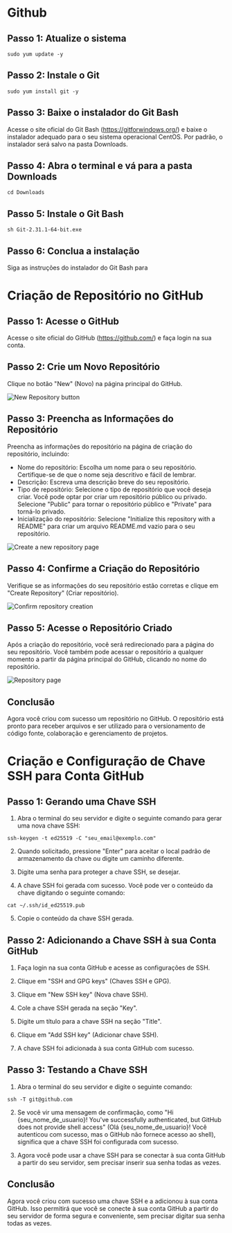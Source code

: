 # Github

## Passo 1: Atualize o sistema

`sudo yum update -y`


## Passo 2: Instale o Git

`sudo yum install git -y`



## Passo 3: Baixe o instalador do Git Bash

Acesse o site oficial do Git Bash (https://gitforwindows.org/) e baixe o instalador adequado para o seu sistema operacional CentOS. Por padrão, o instalador será salvo na pasta Downloads.

## Passo 4: Abra o terminal e vá para a pasta Downloads

`cd Downloads`


## Passo 5: Instale o Git Bash

`sh Git-2.31.1-64-bit.exe`


## Passo 6: Conclua a instalação

Siga as instruções do instalador do Git Bash para


# Criação de Repositório no GitHub

## Passo 1: Acesse o GitHub

Acesse o site oficial do GitHub (https://github.com/) e faça login na sua conta.

## Passo 2: Crie um Novo Repositório

Clique no botão "New" (Novo) na página principal do GitHub. 

![New Repository button](https://user-images.githubusercontent.com/70767722/131229699-7e98d9cc-7321-4883-a12e-5760da8d17b7.png)

## Passo 3: Preencha as Informações do Repositório

Preencha as informações do repositório na página de criação do repositório, incluindo:

* Nome do repositório: Escolha um nome para o seu repositório. Certifique-se de que o nome seja descritivo e fácil de lembrar.
* Descrição: Escreva uma descrição breve do seu repositório.
* Tipo de repositório: Selecione o tipo de repositório que você deseja criar. Você pode optar por criar um repositório público ou privado. Selecione "Public" para tornar o repositório público e "Private" para torná-lo privado.
* Inicialização do repositório: Selecione "Initialize this repository with a README" para criar um arquivo README.md vazio para o seu repositório.

![Create a new repository page](https://user-images.githubusercontent.com/70767722/131229754-bfd0684e-fd8d-4d48-a735-1b7a44e2f0a2.png)

## Passo 4: Confirme a Criação do Repositório

Verifique se as informações do seu repositório estão corretas e clique em "Create Repository" (Criar repositório).

![Confirm repository creation](https://user-images.githubusercontent.com/70767722/131229819-3b87664a-9df0-4d7f-a8a5-5e5debcddbe1.png)

## Passo 5: Acesse o Repositório Criado

Após a criação do repositório, você será redirecionado para a página do seu repositório. Você também pode acessar o repositório a qualquer momento a partir da página principal do GitHub, clicando no nome do repositório.

![Repository page](https://user-images.githubusercontent.com/70767722/131229882-b3d6d17f-7aa8-4c03-9ab2-4d4e7f34216f.png)

## Conclusão

Agora você criou com sucesso um repositório no GitHub. O repositório está pronto para receber arquivos e ser utilizado para o versionamento de código fonte, colaboração e gerenciamento de projetos.



# Criação e Configuração de Chave SSH para Conta GitHub

## Passo 1: Gerando uma Chave SSH

1. Abra o terminal do seu servidor e digite o seguinte comando para gerar uma nova chave SSH:


`ssh-keygen -t ed25519 -C "seu_email@exemplo.com"`


2. Quando solicitado, pressione "Enter" para aceitar o local padrão de armazenamento da chave ou digite um caminho diferente.

3. Digite uma senha para proteger a chave SSH, se desejar.

4. A chave SSH foi gerada com sucesso. Você pode ver o conteúdo da chave digitando o seguinte comando:


`cat ~/.ssh/id_ed25519.pub`


5. Copie o conteúdo da chave SSH gerada.

## Passo 2: Adicionando a Chave SSH à sua Conta GitHub

1. Faça login na sua conta GitHub e acesse as configurações de SSH.

2. Clique em "SSH and GPG keys" (Chaves SSH e GPG).

3. Clique em "New SSH key" (Nova chave SSH).

4. Cole a chave SSH gerada na seção "Key".

5. Digite um título para a chave SSH na seção "Title".

6. Clique em "Add SSH key" (Adicionar chave SSH).

7. A chave SSH foi adicionada à sua conta GitHub com sucesso.

## Passo 3: Testando a Chave SSH

1. Abra o terminal do seu servidor e digite o seguinte comando:

`ssh -T git@github.com`


2. Se você vir uma mensagem de confirmação, como "Hi {seu_nome_de_usuario}! You've successfully authenticated, but GitHub does not provide shell access" (Olá {seu_nome_de_usuario}! Você autenticou com sucesso, mas o GitHub não fornece acesso ao shell), significa que a chave SSH foi configurada com sucesso.

3. Agora você pode usar a chave SSH para se conectar à sua conta GitHub a partir do seu servidor, sem precisar inserir sua senha todas as vezes.

## Conclusão

Agora você criou com sucesso uma chave SSH e a adicionou à sua conta GitHub. Isso permitirá que você se conecte à sua conta GitHub a partir do seu servidor de forma segura e conveniente, sem precisar digitar sua senha todas as vezes.
